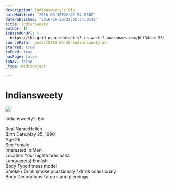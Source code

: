 ```yaml
---
description: Indiansweety's Bio
dateModified: '2016-06-30T22:02:54.600Z'
datePublished: '2016-06-30T22:02:54.914Z'
title: Indiansweety
author: []
isBasedOnUrl: >-
  https://the-grid-user-content.s3-us-west-2.amazonaws.com/bbf34cee-56bd-4c8c-921e-86ff874ab7b0.jpg
sourcePath: _posts/2016-06-30-indiansweety.md
starred: true
inFeed: true
hasPage: false
inNav: false
_type: MediaObject

---
```

# Indiansweety
![](https://the-grid-user-content.s3-us-west-2.amazonaws.com/bbf34cee-56bd-4c8c-921e-86ff874ab7b0.jpg)

Indiansweety's Bio

Real Name:Hellen  
Birth Date:May 25, 1990  
Age:26  
Sex:Female  
Interested In:Men  
Location:Your nightmares haha  
Language(s):English  
Body Type:fitness model  
Smoke / Drink:smoke ocassionaly / drink ocassionaly  
Body Decorations:Tatoo s and piercings